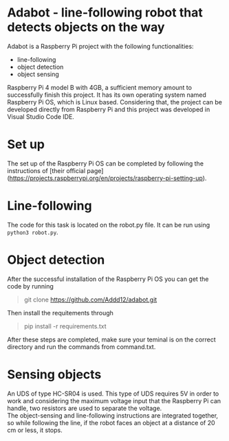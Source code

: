 # Adabot - line-following robot that detects objects on the way
Adabot is a Raspberry Pi project with the following functionalities: 
  - line-following
  - object detection
  - object sensing  

Raspberry Pi 4 model B with 4GB, a sufficient memory amount to successfully finish this project. It has its own operating system named Raspberry Pi OS, which is Linux based. Considering that, the project can be developed directly from Raspberry Pi and this project was developed in Visual Studio Code IDE.  
# Set up
The set up of the Raspberry Pi OS can be completed by following the instructions of [their official page] (https://projects.raspberrypi.org/en/projects/raspberry-pi-setting-up).  
# Line-following
The code for this task is located on the robot.py file. It can be run using `python3 robot.py`.  
# Object detection 
After the successful installation of the Raspberry Pi OS you can get the code by running 
> git clone https://github.com/Addd12/adabot.git  

Then install the requitements through 

> pip install -r requirements.txt    

After these steps are completed, make sure your teminal is on the correct directory and run the commands from command.txt.  

# Sensing objects 
An UDS of type HC-SR04 is used. This type of UDS requires 5V in order to work and considering the maximum voltage input that the Raspberry Pi can handle, two resistors are used to separate the voltage.  
The object-sensing and line-following instructions are integrated together, so while following the line, if the robot faces an object at a distance of 20 cm or less, it stops.
